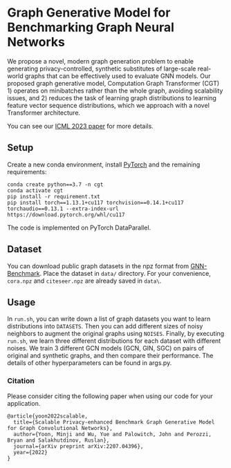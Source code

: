 # Graph Generative Model for Benchmarking Graph Neural Networks

We propose a novel, modern graph generation problem to enable generating privacy-controlled, synthetic substitutes of large-scale real-world graphs that can be effectively used to evaluate GNN models.
Our proposed graph generative model, Computation Graph Transformer (CGT) 1) operates on minibatches rather than the whole graph, avoiding scalability issues, and 2) reduces the task of learning graph distributions to learning feature vector sequence distributions, which we approach with a novel Transformer architecture.

You can see our [ICML 2023 paper](https://arxiv.org/abs/2207.04396) for more details.

## Setup
Create a new conda environment, install [PyTorch](https://pytorch.org) and the remaining requirements:
```
conda create python==3.7 -n cgt
conda activate cgt
pip install -r requirement.txt
pip install torch==1.13.1+cu117 torchvision==0.14.1+cu117 torchaudio==0.13.1 --extra-index-url https://download.pytorch.org/whl/cu117
```
The code is implemented on PyTorch DataParallel.

## Dataset
You can download public graph datasets in the npz format from [GNN-Benchmark](https://github.com/shchur/gnn-benchmark).
Place the dataset in `data/` directory.
For your convenience, `cora.npz` and `citeseer.npz` are already saved in `data\`.

## Usage
In `run.sh`, you can write down a list of graph datasets you want to learn distributions into `DATASETS`.
Then you can add different sizes of noisy neighbors to augment the original graphs using `NOISES`.
Finally, by executing `run.sh`, we learn three different distributions for each dataset with different noises.
We train 3 different GCN models (GCN, GIN, SGC) on pairs of original and synthetic graphs, and then compare their performance.
The details of other hyperparameters can be found in args.py.

### Citation
Please consider citing the following paper when using our code for your application.

```
@article{yoon2022scalable,
  title={Scalable Privacy-enhanced Benchmark Graph Generative Model for Graph Convolutional Networks},
  author={Yoon, Minji and Wu, Yue and Palowitch, John and Perozzi, Bryan and Salakhutdinov, Ruslan},
  journal={arXiv preprint arXiv:2207.04396},
  year={2022}
}
```
